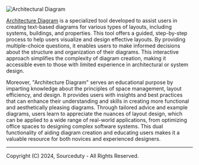 ![Architectural Diagram](https://github.com/sourceduty/Architecture_Diagram/assets/123030236/46aa6ea7-99d0-46ab-85e8-d78c40550390)

[Architecture Diagram](https://chat.openai.com/g/g-gqbA5hlb2-architecture-diagram) is a specialized tool developed to assist users in creating text-based diagrams for various types of layouts, including systems, buildings, and properties. This tool offers a guided, step-by-step process to help users visualize and design effective layouts. By providing multiple-choice questions, it enables users to make informed decisions about the structure and organization of their diagrams. This interactive approach simplifies the complexity of diagram creation, making it accessible even to those with limited experience in architectural or system design.

Moreover, "Architecture Diagram" serves an educational purpose by imparting knowledge about the principles of space management, layout efficiency, and design. It provides users with insights and best practices that can enhance their understanding and skills in creating more functional and aesthetically pleasing diagrams. Through tailored advice and example diagrams, users learn to appreciate the nuances of layout design, which can be applied to a wide range of real-world applications, from optimizing office spaces to designing complex software systems. This dual functionality of aiding diagram creation and educating users makes it a valuable resource for both novices and experienced designers.

***
Copyright (C) 2024, Sourceduty - All Rights Reserved.
